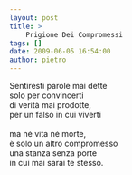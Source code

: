 ```yaml
---
layout: post
title: >
    Prigione Dei Compromessi
tags: []
date: 2009-06-05 16:54:00
author: pietro
---
```

Sentiresti parole mai dette<br/>solo per convincerti<br/>di verità mai prodotte,<br/>per un falso in cui viverti<br/><br/>ma né vita né morte,<br/>è solo un altro compromesso<br/>una stanza senza porte<br/>in cui mai sarai te stesso.

